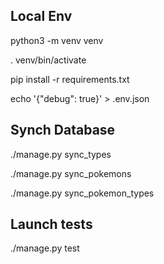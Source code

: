 ## Local Env
python3 -m venv venv

. venv/bin/activate

pip install -r requirements.txt

echo '{"debug": true}' > .env.json


## Synch Database
./manage.py sync_types

./manage.py sync_pokemons

./manage.py sync_pokemon_types


## Launch tests
./manage.py test
